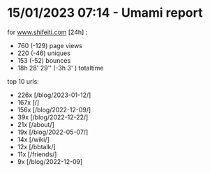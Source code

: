 # 15/01/2023 07:14 - Umami report
for www.shifeiti.com [24h] :

 - 760 (-129) page views
 - 220 (-46) uniques
 - 153 (-52) bounces
 - 18h 28' 29'' (-3h 3' ) totaltime


top 10 urls:
 - 226x [/blog/2023-01-12/]
 - 167x [/]
 - 156x [/blog/2022-12-09/]
 - 39x [/blog/2022-12-22/]
 - 21x [/about/]
 - 19x [/blog/2022-05-07/]
 - 14x [/wiki/]
 - 12x [/bbtalk/]
 - 11x [/friends/]
 - 9x [/blog/2022-12-09]


